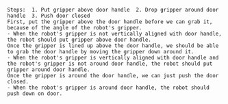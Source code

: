 
    Steps:  1. Put gripper above door handle  2. Drop gripper around door handle  3. Push door closed
    First, put the gripper above the door handle before we can grab it, because of the angle of the robot's gripper.
    - When the robot's gripper is not vertically aligned with door handle, the robot should put gripper above door handle.
    Once the gripper is lined up above the door handle, we should be able to grab the door handle by moving the gripper down around it.
    - When the robot's gripper is vertically aligned with door handle and the robot's gripper is not around door handle, the robot should put gripper around door handle.
    Once the gripper is around the door handle, we can just push the door closed.
    - When the robot's gripper is around door handle, the robot should push down on door.